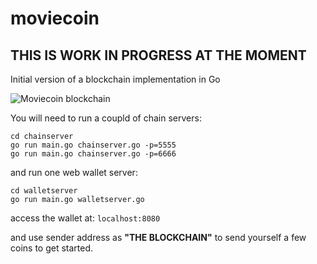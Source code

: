 # moviecoin

## THIS IS WORK IN PROGRESS AT THE MOMENT

Initial version of a blockchain implementation in Go

![Moviecoin blockchain](/design/Moviecoint.png)

You will need to run a coupld of chain servers:
```
cd chainserver
go run main.go chainserver.go -p=5555
go run main.go chainserver.go -p=6666
```

and run one web wallet server:
```
cd walletserver
go run main.go walletserver.go
```

access the wallet at: `localhost:8080`

and use sender address as **"THE BLOCKCHAIN"**
to send yourself a few coins to get started.
